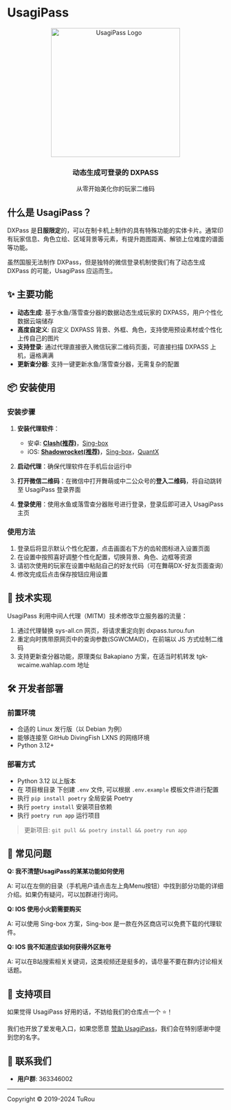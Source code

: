 # UsagiPass

<div align="center">
    <img src="https://s2.loli.net/2024/11/17/wxty6UWMREplhsa.webp" width="300" alt="UsagiPass Logo">
    <h3>动态生成可登录的 DXPASS</h3>
    <p>从零开始美化你的玩家二维码</p>
</div>

## 什么是 UsagiPass？

DXPass 是**日服限定**的，可以在制卡机上制作的具有特殊功能的实体卡片。通常印有玩家信息、角色立绘、区域背景等元素，有提升跑图距离、解锁上位难度的谱面等功能。

虽然国服无法制作 DXPass，但是独特的微信登录机制使我们有了动态生成 DXPass 的可能，UsagiPass 应运而生。

## ✨ 主要功能

- **动态生成**: 基于水鱼/落雪查分器的数据动态生成玩家的 DXPASS，用户个性化数据云端储存
- **高度自定义**: 自定义 DXPASS 背景、外框、角色，支持使用预设素材或个性化上传自己的图片
- **支持登录**: 通过代理直接嵌入微信玩家二维码页面，可直接扫描 DXPASS 上机，逼格满满
- **更新查分器**: 支持一键更新水鱼/落雪查分器，无需复杂的配置

## 📦 安装使用

### 安装步骤

1. **安装代理软件**：
     - 安卓: [**Clash(推荐)**](https://dxpass.turou.fun/proxies/clash.html)，[Sing-box](https://dxpass.turou.fun/proxies/singbox.html)
     - iOS: [**Shadowrocket(推荐)**](https://dxpass.turou.fun/proxies/rocket.html)，[Sing-box](https://dxpass.turou.fun/proxies/singbox.html)，[QuantX](https://dxpass.turou.fun/proxies/quantx.html)

2. **启动代理**：确保代理软件在手机后台运行中

3. **打开微信二维码**：在微信中打开舞萌或中二公众号的**登入二维码**，将自动跳转至 UsagiPass 登录界面

4. **登录使用**：使用水鱼或落雪查分器账号进行登录，登录后即可进入 UsagiPass 主页

### 使用方法

1. 登录后将显示默认个性化配置，点击画面右下方的齿轮图标进入设置页面
2. 在设置中按照喜好调整个性化配置，切换背景、角色、边框等资源
3. 请初次使用的玩家在设置中粘贴自己的好友代码（可在舞萌DX-好友页面查询）
4. 修改完成后点击保存按钮应用设置

## 🔧 技术实现

UsagiPass 利用中间人代理（MITM）技术修改华立服务器的流量：

1. 通过代理替换 sys-all.cn 网页，将请求重定向到 dxpass.turou.fun
2. 重定向时携带原网页中的查询参数(SGWCMAID)，在前端以 JS 方式绘制二维码
3. 支持更新查分器功能，原理类似 Bakapiano 方案，在适当时机转发 tgk-wcaime.wahlap.com 地址

## 🛠️ 开发者部署

### 前置环境

- 合适的 Linux 发行版（以 Debian 为例）
- 能够连接至 GitHub DivingFish LXNS 的网络环境
- Python 3.12+

### 部署方式

- Python 3.12 以上版本
- 在 项目根目录 下创建 `.env` 文件, 可以根据 `.env.example` 模板文件进行配置
- 执行 `pip install poetry` 全局安装 Poetry
- 执行 `poetry install` 安装项目依赖
- 执行 `poetry run app` 运行项目

> 更新项目: `git pull && poetry install && poetry run app`

## 🤔 常见问题

**Q: 我不清楚UsagiPass的某某功能如何使用**

A: 可以在左侧的目录（手机用户请点击左上角Menu按钮）中找到部分功能的详细介绍。如果仍有疑问，可以加群进行询问。

**Q: IOS 使用小火箭需要购买**

A: 可以使用 Sing-box 方案，Sing-box 是一款在外区商店可以免费下载的代理软件。

**Q: IOS 我不知道应该如何获得外区账号**

A: 可以在B站搜索相关关键词，这类视频还是挺多的，请尽量不要在群内讨论相关话题。

## 🤝 支持项目

如果觉得 UsagiPass 好用的话，不妨给我们的仓库点一个 ⭐！

我们也开放了爱发电入口，如果您愿意 [赞助 UsagiPass](https://afdian.com/a/turou)，我们会在特别感谢中提到您的名字。

## 📱 联系我们

- **用户群**: 363346002

---

Copyright © 2019-2024 TuRou